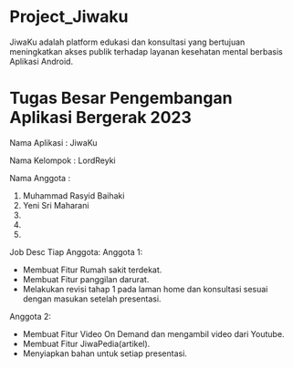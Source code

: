 # Project_Jiwaku
JiwaKu adalah platform edukasi dan konsultasi yang bertujuan meningkatkan akses publik terhadap layanan kesehatan mental berbasis Aplikasi Android.


# Tugas Besar Pengembangan Aplikasi Bergerak 2023

Nama Aplikasi  : JiwaKu

Nama Kelompok  : LordReyki

Nama Anggota   :

1. Muhammad Rasyid Baihaki
2. Yeni Sri Maharani
3.  
4. 
5.  

Job Desc Tiap Anggota:
Anggota 1:
- Membuat Fitur Rumah sakit terdekat.
- Membuat Fitur panggilan darurat.
- Melakukan revisi tahap 1 pada laman home dan konsultasi sesuai dengan masukan setelah presentasi.

Anggota 2:
- Membuat Fitur Video On Demand dan mengambil video dari Youtube.
- Membuat Fitur JiwaPedia(artikel).
- Menyiapkan bahan untuk setiap presentasi.
